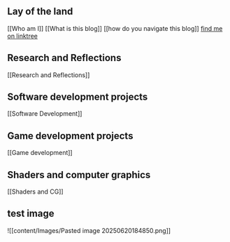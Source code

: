 ## Lay of the land
[[Who am I]]
[[What is this blog]]
[[how do you navigate this blog]]
[find me on linktree](https://linktr.ee/EmanuelGauci)

## Research and Reflections
[[Research and Reflections]]
## Software development projects
[[Software Development]]
## Game development projects
[[Game development]]

## Shaders and computer graphics
[[Shaders and CG]]

## test image
![[content/Images/Pasted image 20250620184850.png]]